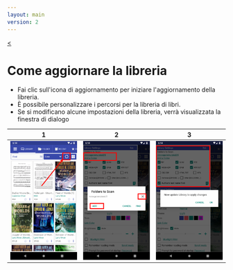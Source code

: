 ```yaml
---
layout: main
version: 2
---
```

[<](/wiki/faq/it)

# Come aggiornare la libreria


* Fai clic sull'icona di aggiornamento per iniziare l'aggiornamento della libreria.
* È possibile personalizzare i percorsi per la libreria di libri.
* Se si modificano alcune impostazioni della libreria, verrà visualizzata la finestra di dialogo


|1|2|3|
|-|-|-|
|![](1.png)|![](2.png)|![](3.png)|
